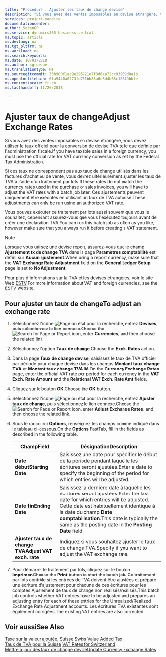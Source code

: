 ```yaml
---
title: "Procédure : Ajuster les taux de change devise"
description: "Si vous avez des ventes imposables en devise étrangère, vous devez utiliser le taux officiel pour la conversion de devise TVA telle que définie par l'administration fiscale."
services: project-madeira
documentationcenter: 
author: SorenGP
ms.service: dynamics365-business-central
ms.topic: article
ms.devlang: na
ms.tgt_pltfrm: na
ms.workload: na
ms.search.keywords: 
ms.date: 10/01/2018
ms.author: sgroespe
ms.translationtype: HT
ms.sourcegitcommit: 33b900f1ac9e295921e7f3d6ea72cc93939d8a1b
ms.openlocfilehash: 6fa9440a0273fd781bb88a6e8d4b65c18349bbfe
ms.contentlocale: fr-ch
ms.lasthandoff: 11/26/2018

---
```

# <a name="adjust-exchange-rates"></a><span data-ttu-id="2405f-103">Ajuster taux de change</span><span class="sxs-lookup"><span data-stu-id="2405f-103">Adjust Exchange Rates</span></span>
<span data-ttu-id="2405f-104">Si vous avez des ventes imposables en devise étrangère, vous devez utiliser le taux officiel pour la conversion de devise TVA telle que définie par l'administration fiscale.</span><span class="sxs-lookup"><span data-stu-id="2405f-104">If you have taxable sales in a foreign currency, you must use the official rate for VAT currency conversion as set by the Federal Tax Administration.</span></span>  

<span data-ttu-id="2405f-105">Si ces taux ne correspondent pas aux taux de change utilisés dans les factures d'achat ou de vente, vous devrez ultérieurement ajuster les taux de TVA à l'aide d'un traitement par lots.</span><span class="sxs-lookup"><span data-stu-id="2405f-105">If these rates do not match the currency rates used in the purchase or sales invoices, you will have to adjust the VAT rates with a batch job later.</span></span> <span data-ttu-id="2405f-106">Ces ajustements peuvent uniquement être exécutés en utilisant un taux de TVA autorisé.</span><span class="sxs-lookup"><span data-stu-id="2405f-106">These adjustments can only be run using an authorized VAT rate.</span></span>  

<span data-ttu-id="2405f-107">Vous pouvez exécuter ce traitement par lots aussi souvent que vous le souhaitez, cependant assurez-vous que vous l'exécutez toujours avant de créer une déclaration TVA.</span><span class="sxs-lookup"><span data-stu-id="2405f-107">You can run this batch job as often as you like, however make sure that you always run it before creating a VAT statement.</span></span>  

> [!NOTE]  
>  <span data-ttu-id="2405f-108">Lorsque vous utilisez une devise report, assurez-vous que le champ **Ajustement tx de change TVA** dans la page **Paramètres comptabilité** est défini sur **Aucun ajustement**.</span><span class="sxs-lookup"><span data-stu-id="2405f-108">When using a report currency, make sure that the **VAT Exchange Rate Adjustment** field on the **General Ledger Setup** page is set to **No Adjustment**.</span></span>  

<span data-ttu-id="2405f-109">Pour plus d'informations sur la TVA et les devises étrangères, voir le site Web [ESTV](https://go.microsoft.com/fwlink/?LinkId=285999).</span><span class="sxs-lookup"><span data-stu-id="2405f-109">For more information about VAT and foreign currencies, see the [ESTV](https://go.microsoft.com/fwlink/?LinkId=285999) website.</span></span>  

## <a name="to-adjust-an-exchange-rate"></a><span data-ttu-id="2405f-110">Pour ajuster un taux de change</span><span class="sxs-lookup"><span data-stu-id="2405f-110">To adjust an exchange rate</span></span>  

1.  <span data-ttu-id="2405f-111">Sélectionnez l'icône ![Page ou état pour la recherche](../../media/ui-search/search_small.png "icône Page ou état pour la recherche"), entrez **Devises**, puis sélectionnez le lien connexe.</span><span class="sxs-lookup"><span data-stu-id="2405f-111">Choose the ![Search for Page or Report](../../media/ui-search/search_small.png "Search for Page or Report icon") icon, enter **Currencies**, and then choose the related link.</span></span>  
2.  <span data-ttu-id="2405f-112">Sélectionnez l'option **Taux de change**.</span><span class="sxs-lookup"><span data-stu-id="2405f-112">Choose the **Exch. Rates** action.</span></span>  
3.  <span data-ttu-id="2405f-113">Dans la page **Taux de change devise**, saisissez le taux de TVA officiel par période pour chaque devise dans les champs **Montant taux change TVA** et **Montant taux change TVA lié**.</span><span class="sxs-lookup"><span data-stu-id="2405f-113">On the **Currency Exchange Rates** page, enter the official VAT rate per period for each currency in the **VAT Exch. Rate Amount** and the **Relational VAT Exch. Rate Amt** fields.</span></span>  
4.  <span data-ttu-id="2405f-114">Cliquez sur le bouton **OK**.</span><span class="sxs-lookup"><span data-stu-id="2405f-114">Choose the **OK** button.</span></span>  
5.  <span data-ttu-id="2405f-115">Sélectionnez l'icône ![Page ou état pour la recherche](../../media/ui-search/search_small.png "icône Page ou état pour la recherche"), entrez **Ajuster taux de change**, puis sélectionnez le lien connexe.</span><span class="sxs-lookup"><span data-stu-id="2405f-115">Choose the ![Search for Page or Report](../../media/ui-search/search_small.png "Search for Page or Report icon") icon, enter **Adjust Exchange Rates**, and then choose the related link.</span></span>  
6.  <span data-ttu-id="2405f-116">Sous le raccourci **Options**, renseignez les champs comme indiqué dans le tableau ci-dessous.</span><span class="sxs-lookup"><span data-stu-id="2405f-116">On the **Options** FastTab, fill in the fields as described in the following table.</span></span>   

    |<span data-ttu-id="2405f-117">Champ</span><span class="sxs-lookup"><span data-stu-id="2405f-117">Field</span></span>|<span data-ttu-id="2405f-118">Désignation</span><span class="sxs-lookup"><span data-stu-id="2405f-118">Description</span></span>|  
    |---------------------------------|---------------------------------------|  
    |<span data-ttu-id="2405f-119">**Date début**</span><span class="sxs-lookup"><span data-stu-id="2405f-119">**Starting Date**</span></span>|<span data-ttu-id="2405f-120">Saisissez une date pour spécifier le début de la période pendant laquelle les écritures seront ajustées.</span><span class="sxs-lookup"><span data-stu-id="2405f-120">Enter a date to specify the beginning of the period for which entries will be adjusted.</span></span>|  
    |<span data-ttu-id="2405f-121">**Date fin**</span><span class="sxs-lookup"><span data-stu-id="2405f-121">**Ending Date**</span></span>|<span data-ttu-id="2405f-122">Saisissez la dernière date à laquelle les écritures seront ajustées.</span><span class="sxs-lookup"><span data-stu-id="2405f-122">Enter the last date for which entries will be adjusted.</span></span> <span data-ttu-id="2405f-123">Cette date est habituellement identique à la date du champ **Date comptabilisation**.</span><span class="sxs-lookup"><span data-stu-id="2405f-123">This date is typically the same as the posting date in the **Posting Date** field.</span></span>|  
    |<span data-ttu-id="2405f-124">**Ajuster taux de change TVA**</span><span class="sxs-lookup"><span data-stu-id="2405f-124">**Adjust VAT exch. rate**</span></span>|<span data-ttu-id="2405f-125">Indiquez si vous souhaitez ajuster le taux de change TVA.</span><span class="sxs-lookup"><span data-stu-id="2405f-125">Specify if you want to adjust the VAT exchange rate.</span></span>|  

7.  <span data-ttu-id="2405f-126">Pour démarrer le traitement par lots, cliquez sur le bouton **Imprimer**.</span><span class="sxs-lookup"><span data-stu-id="2405f-126">Choose the **Print** button to start the batch job.</span></span> <span data-ttu-id="2405f-127">Ce traitement par lots contrôle si les entrées de TVA doivent être ajustées et prépare une écriture d'ajustement pour chacune de ces écritures pour les comptes Ajustement de taux de change non réalisés/réalisés.</span><span class="sxs-lookup"><span data-stu-id="2405f-127">This batch job controls whether VAT entries have to be adjusted and prepares an adjusting entry for each of these entries for the Unrealized/Realized Exchange Rate Adjustment accounts.</span></span> <span data-ttu-id="2405f-128">Les écritures TVA existantes sont également corrigées.</span><span class="sxs-lookup"><span data-stu-id="2405f-128">The existing VAT entries are also corrected.</span></span>  

## <a name="see-also"></a><span data-ttu-id="2405f-129">Voir aussi</span><span class="sxs-lookup"><span data-stu-id="2405f-129">See Also</span></span>  
 <span data-ttu-id="2405f-130">[Taxe sur la valeur ajoutée, Suisse](swiss-value-added-tax.md) </span><span class="sxs-lookup"><span data-stu-id="2405f-130">[Swiss Value Added Tax](swiss-value-added-tax.md) </span></span>  
 <span data-ttu-id="2405f-131">[Taux de TVA pour la Suisse](vat-rates-for-switzerland.md) </span><span class="sxs-lookup"><span data-stu-id="2405f-131">[VAT Rates for Switzerland](vat-rates-for-switzerland.md) </span></span>  
[<span data-ttu-id="2405f-132">Mettre à jour des taux de change devise</span><span class="sxs-lookup"><span data-stu-id="2405f-132">Update Currency Exchange Rates</span></span>](../../finance-how-update-currencies.md)

